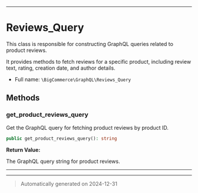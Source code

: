 ***

# Reviews_Query

This class is responsible for constructing GraphQL queries related to product reviews.

It provides methods to fetch reviews for a specific product, including review text, rating,
creation date, and author details.

* Full name: `\BigCommerce\GraphQL\Reviews_Query`




## Methods


### get_product_reviews_query

Get the GraphQL query for fetching product reviews by product ID.

```php
public get_product_reviews_query(): string
```









**Return Value:**

The GraphQL query string for product reviews.




***


***
> Automatically generated on 2024-12-31
